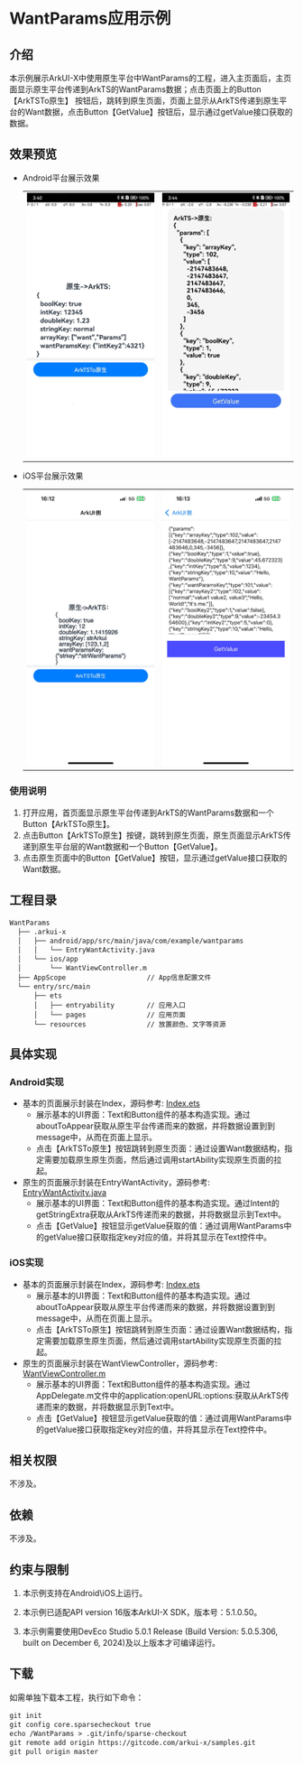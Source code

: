 # WantParams应用示例
## 介绍
本示例展示ArkUI-X中使用原生平台中WantParams的工程，进入主页面后，主页面显示原生平台传递到ArkTS的WantParams数据；点击页面上的Button【ArkTSTo原生】
按钮后，跳转到原生页面，页面上显示从ArkTS传递到原生平台的Want数据，点击Button【GetValue】按钮后，显示通过getValue接口获取的数据。

## 效果预览

* Android平台展示效果

  <table>
  <tr>
      <td>
          <center>
              <img src="./screenshots/devices/android_main.jpg">
          </center>
      </td>
      <td>
          <center>
              <img src="./screenshots/devices/android_want.jpg">
          </center>
      </td>
  </tr>
  </table> 

* iOS平台展示效果

  <table>
  <tr>
      <td>
          <center>
              <img src="./screenshots/devices/ios_main.png">
          </center>
      </td>
      <td>
          <center>
              <img src="./screenshots/devices/ios_state.png">
          </center>
      </td>
  </tr>
  </table>

### 使用说明

1. 打开应用，首页面显示原生平台传递到ArkTS的WantParams数据和一个Button【ArkTSTo原生】。
2. 点击Button【ArkTSTo原生】按键，跳转到原生页面，原生页面显示ArkTS传递到原生平台层的Want数据和一个Button【GetValue】。
3. 点击原生页面中的Button【GetValue】按钮，显示通过getValue接口获取的Want数据。

## 工程目录

```
WantParams
  ├── .arkui-x
  │   ├── android/app/src/main/java/com/example/wantparams
  │   │   └── EntryWantActivity.java
  │   └── ios/app
  │       └── WantViewController.m
  ├── AppScope                    // App信息配置文件
  └── entry/src/main
      ├── ets
      │   ├── entryability        // 应用入口
      │   └── pages               // 应用页面
      └── resources               // 放置颜色、文字等资源
```

## 具体实现

### Android实现
+ 基本的页面展示封装在Index，源码参考: [Index.ets](entry/src/main/ets/pages/Index.ets)
    + 展示基本的UI界面：Text和Button组件的基本构造实现。通过aboutToAppear获取从原生平台传递而来的数据，并将数据设置到到message中，从而在页面上显示。
    + 点击【ArkTSTo原生】按钮跳转到原生页面：通过设置Want数据结构，指定需要加载原生原生页面，然后通过调用startAbility实现原生页面的拉起。
+ 原生的页面展示封装在EntryWantActivity，源码参考: [EntryWantActivity.java](.arkui-x/android/app/src/main/java/com/example/wantparams/EntryWantActivity.java)
    + 展示基本的UI界面：Text和Button组件的基本构造实现。通过Intent的getStringExtra获取从ArkTS传递而来的数据，并将数据显示到Text中。
    + 点击【GetValue】按钮显示getValue获取的值：通过调用WantParams中的getValue接口获取指定key对应的值，并将其显示在Text控件中。

### iOS实现
+ 基本的页面展示封装在Index，源码参考: [Index.ets](entry/src/main/ets/pages/Index.ets)
  + 展示基本的UI界面：Text和Button组件的基本构造实现。通过aboutToAppear获取从原生平台传递而来的数据，并将数据设置到到message中，从而在页面上显示。
  + 点击【ArkTSTo原生】按钮跳转到原生页面：通过设置Want数据结构，指定需要加载原生原生页面，然后通过调用startAbility实现原生页面的拉起。
+ 原生的页面展示封装在WantViewController，源码参考: [WantViewController.m](.arkui-x/ios/app/WantViewController.m)
  + 展示基本的UI界面：Text和Button组件的基本构造实现。通过AppDelegate.m文件中的application:openURL:options:获取从ArkTS传递而来的数据，并将数据显示到Text中。
  + 点击【GetValue】按钮显示getValue获取的值：通过调用WantParams中的getValue接口获取指定key对应的值，并将其显示在Text控件中。


## 相关权限

不涉及。

## 依赖

不涉及。

## 约束与限制

1. 本示例支持在Android\iOS上运行。

2. 本示例已适配API version 16版本ArkUI-X SDK，版本号：5.1.0.50。

3. 本示例需要使用DevEco Studio 5.0.1 Release (Build Version: 5.0.5.306, built on December 6, 2024)及以上版本才可编译运行。

## 下载

如需单独下载本工程，执行如下命令：

```
git init
git config core.sparsecheckout true
echo /WantParams > .git/info/sparse-checkout
git remote add origin https://gitcode.com/arkui-x/samples.git
git pull origin master
```